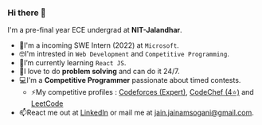 ### Hi there 👋
I'm a pre-final year ECE undergrad at __NIT-Jalandhar__.

- 💼I'm a incoming SWE Intern (2022) at ```Microsoft```.
- 🤓I'm intrested in ```Web Development``` and ```Competitive Programming```.
- 🌱I’m currently learning ```React JS```.
- 💭I love to do __problem solving__ and can do it 24/7.
- 💻I'm a __Competitive Programmer__ passionate about timed contests.
  - ⚡My competitive profiles : [Codeforces (Expert)](https://codeforces.com/profile/jainam_sogani), [CodeChef (4⭐)](https://www.codechef.com/users/jainam_sogani) and [LeetCode](https://leetcode.com/jainam_sogani/)
- 📫React me out at [LinkedIn](https://www.linkedin.com/in/jainamsogani/) or mail me at [jain.jainamsogani@gmail.com](mailto:jain.jainamsogani@gmail.com).

<!--
Here are some ideas to get you started:

- 🔭 I’m currently working on ...
- 👯 I’m looking to collaborate on ...
- 🤔 I’m looking for help with ...
- 💬 Ask me about ...
-  How to reach me: ...
- 😄 Pronouns: ...
- ⚡ Fun fact: ...
-->
